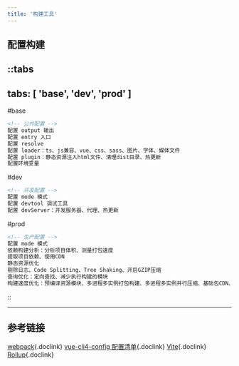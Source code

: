 ```yaml
---
title: '构建工具'
---
```


## 配置构建

::tabs
---
tabs: [ 'base', 'dev', 'prod' ]
---

#base
```md
<!-- 公共配置 -->
配置 output 输出
配置 entry 入口
配置 resolve
配置 loader：ts、js兼容、vue、css、sass、图片、字体、媒体文件
配置 plugin：静态资源注入html文件、清理dist目录、热更新
配置环境变量
```

#dev
```md
<!-- 开发配置 -->
配置 mode 模式
配置 devtool 调试工具
配置 devServer：开发服务器、代理、热更新
```

#prod
```md
<!-- 生产配置 -->
配置 mode 模式
依赖构建分析：分析项目体积、测量打包速度
提取项目依赖、使用CDN
静态资源优化
剔除日志、Code Splitting、Tree Shaking、开启GZIP压缩
查询优化：定向查找、减少执行构建的模块
构建速度优化：预编译资源模块、多进程多实例打包构建、多进程多实例并行压缩、基础包CDN、持久化缓存
```
::

<hr />

## 参考链接

[webpack](https://webpack.js.org/){.doclink}
[vue-cli4-config 配置清单](https://github.com/staven630/vue-cli4-config){.doclink}
[Vite](https://vitejs.dev/){.doclink}
[Rollup](https://rollupjs.org/){.doclink}
